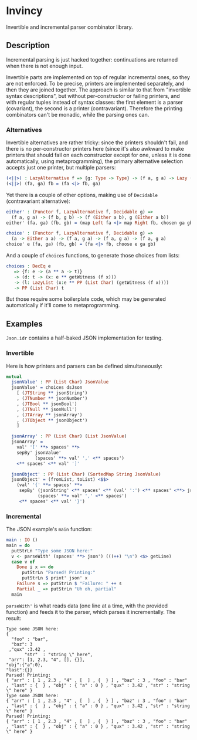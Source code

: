 # Invincy #

Invertible and incremental parser combinator library.


## Description ##

Incremental parsing is just hacked together: continuations are
returned when there is not enough input.

Invertible parts are implemented on top of regular incremental ones,
so they are not enforced. To be precise, printers are implemented
separately, and then they are joined together. The approach is similar
to that from "invertible syntax descriptions", but without
per-constructor or failing printers, and with regular tuples instead
of syntax classes: the first element is a parser (covariant), the
second is a printer (contravariant). Therefore the printing
combinators can't be monadic, while the parsing ones can.


### Alternatives ###

Invertible alternatives are rather tricky: since the printers
shouldn't fail, and there is no per-constructor printers here (since
it's also awkward to make printers that should fail on each
constructor except for one, unless it is done automatically, using
metaprogramming), the primary alternative selection accepts just one
printer, but multiple parsers:

```idris
(<||>) : LazyAlternative f => {g: Type -> Type} -> (f a, g a) -> Lazy (f a) -> (f a, g a)
(<||>) (fa, ga) fb = (fa <|> fb, ga)
```

Yet there is a couple of other options, making use of `Decidable`
(contravariant alternative):

```idris
either' : (Functor f, LazyAlternative f, Decidable g) =>
  (f a, g a) -> (f b, g b) -> (f (Either a b), g (Either a b))
either' (fa, ga) (fb, gb) = (map Left fa <|> map Right fb, chosen ga gb)

choice' : (Functor f, LazyAlternative f, Decidable g) =>
  (a -> Either a a) -> (f a, g a) -> (f a, g a) -> (f a, g a)
choice' e (fa, ga) (fb, gb) = (fa <|> fb, choose e ga gb)
```

And a couple of `choices` functions, to generate those choices from
lists:

```idris
choices : DecEq e
   => {f: e -> (a ** a -> t)}
   -> (d: t -> (x: e ** getWitness (f x)))
   -> (l: LazyList (x:e ** PP (List Char) (getWitness (f x))))
   -> PP (List Char) t
```

But those require some boilerplate code, which may be generated
automatically if it'll come to metaprogramming.


## Examples ##

`Json.idr` contains a half-baked JSON implementation for testing.

### Invertible ###

Here is how printers and parsers can be defined simultaneously:

```idris
mutual
  jsonValue' : PP (List Char) JsonValue
  jsonValue' = choices dsJson
    [ (JTString ** jsonString')
    , (JTNumber ** jsonNumber')
    , (JTBool ** jsonBool')
    , (JTNull ** jsonNull')
    , (JTArray ** jsonArray')
    , (JTObject ** jsonObject')
    ]

  jsonArray' : PP (List Char) (List JsonValue)
  jsonArray' =
    val' '[' **> spaces' **>
    sepBy' jsonValue'
           (spaces' **> val' ',' <** spaces')
    <** spaces' <** val' ']'

  jsonObject' : PP (List Char) (SortedMap String JsonValue)
  jsonObject' = (fromList, toList) <$$>
    (val' '{' **> spaces' **>
     sepBy' (jsonString' <** spaces' <** (val' ':') <** spaces' <**> jsonValue')
            (spaces' **> val' ',' <** spaces')
     <** spaces' <** val' '}')
```

### Incremental ###

The JSON example's `main` function:

```idris
main : IO ()
main = do
  putStrLn "Type some JSON here:"
  v <- parseWith' (spaces' **> json') (((++) "\n") <$> getLine)
  case v of
    Done i x => do
      putStrLn "Parsed! Printing:"
      putStrLn $ print' json' x
    Failure s => putStrLn $ "Failure: " ++ s
    Partial _ => putStrLn "Uh oh, partial"
  main
```

`parseWith'` is what reads data (one line at a time, with the provided
function) and feeds it to the parser, which parses it
incrementally. The result:

```
Type some JSON here:
{
  "foo" : "bar",
  "baz": 3
 ,"qux" :3.42 ,
       "str"  : "string \" here",
 "arr": [1, 2.3, "4", [], {}],
"obj":{"a":0},
"last":{}}
Parsed! Printing:
{ "arr" : [ 1 , 2.3 , "4" , [  ] , {  } ] , "baz" : 3 , "foo" : "bar" , "last" : {  } , "obj" : { "a" : 0 } , "qux" : 3.42 , "str" : "string \" here" }
Type some JSON here:
{ "arr" : [ 1 , 2.3 , "4" , [  ] , {  } ] , "baz" : 3 , "foo" : "bar" , "last" : {  } , "obj" : { "a" : 0 } , "qux" : 3.42 , "str" : "string \" here" }
Parsed! Printing:
{ "arr" : [ 1 , 2.3 , "4" , [  ] , {  } ] , "baz" : 3 , "foo" : "bar" , "last" : {  } , "obj" : { "a" : 0 } , "qux" : 3.42 , "str" : "string \" here" }
```
